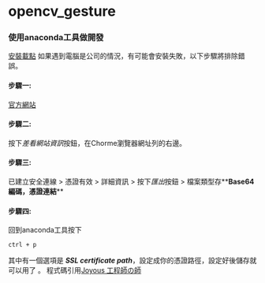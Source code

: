 # opencv_gesture
### 使用anaconda工具做開發
[安裝載點](https://www.anaconda.com/download/success)
如果遇到電腦是公司的情況，有可能會安裝失敗，以下步驟將排除錯誤。
#### 步驟一:
[官方網站](https://repo.anaconda.com/)
#### 步驟二:
按下*差看網站資訊*按鈕，在Chorme瀏覽器網址列的右邊。
#### 步驟三:
已建立安全連線 > 憑證有效 > 詳細資訊 > 按下*匯出*按鈕 > 檔案類型存**__Base64編碼，憑證連結__**
#### 步驟四:
回到anaconda工具按下
```
ctrl + p
```
其中有一個選項是 **_SSL certificate path_**，設定成你的憑證路徑，設定好後儲存就可以用了
。
程式碼引用[Joyous 工程師の師](https://www.youtube.com/watch?v=BXHbl0vgaYw&ab_channel=Joyous%E5%B7%A5%E7%A8%8B%E5%B8%AB%E3%81%AE%E5%B8%AB)
